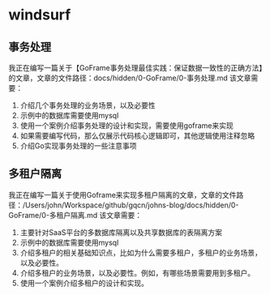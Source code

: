 
# windsurf

## 事务处理
我正在编写一篇关于【GoFrame事务处理最佳实践：保证数据一致性的正确方法】的文章，文章的文件路径：docs/hidden/0-GoFrame/0-事务处理.md
该文章需要：
1. 介绍几个事务处理的业务场景，以及必要性
2. 示例中的数据库需要使用mysql
3. 使用一个案例介绍事务处理的设计和实现，需要使用goframe来实现
4. 如果需要编写代码，那么仅展示代码核心逻辑即可，其他逻辑使用注释忽略
5. 介绍Go实现事务处理的一些注意事项

## 多租户隔离
我正在编写一篇关于使用Goframe来实现多租户隔离的文章，文章的文件路径：/Users/john/Workspace/github/gqcn/johns-blog/docs/hidden/0-GoFrame/0-多租户隔离.md
该文章需要：
1. 主要针对SaaS平台的多数据库隔离以及共享数据库的表隔离方案
2. 示例中的数据库需要使用mysql
3. 介绍多租户的相关基础知识点，比如为什么需要多租户，多租户的业务场景，以及必要性。
4. 介绍多租户的业务场景，以及必要性。例如，有哪些场景需要用到多租户。
5. 使用一个案例介绍多租户的设计和实现。




